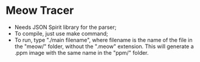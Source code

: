 # Meow Tracer

* Needs JSON Spirit library for the parser;
* To compile, just use make command;
* To run, type "./main filename", where filename is the name of the file in the "meow/" folder, without the ".meow" extension. This will generate a .ppm image with the same name in the "ppm/" folder.